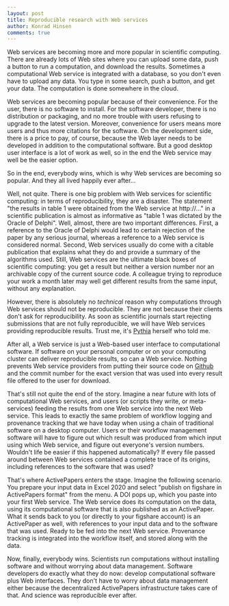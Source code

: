 ```yaml
---
layout: post
title: Reproducible research with Web services
author: Konrad Hinsen
comments: true
---
```


Web services are becoming more and more popular in scientific
computing.  There are already lots of Web sites where you can upload
some data, push a button to run a computation, and download the
results. Sometimes a computational Web service is integrated with a
database, so you don't even have to upload any data. You type in some
search, push a button, and get your data. The computation is done
somewhere in the cloud.

Web services are becoming popular because of their convenience. For
the user, there is no software to install. For the software developer,
there is no distribution or packaging, and no more trouble with users
refusing to upgrade to the latest version. Moreover, convenience for
users means more users and thus more citations for the software. On
the development side, there is a price to pay, of course, because the
Web layer needs to be developed in addition to the computational
software. But a good desktop user interface is a lot of work as well,
so in the end the Web service may well be the easier option.

So in the end, everybody wins, which is why Web services are becoming
so popular. And they all lived happily ever after...

Well, not quite. There is one big problem with Web services for
scientific computing: in terms of reproducibility, they are a
disaster. The statement "the results in table 1 were obtained from the
Web service at http://..." in a scientific publication is almost as
informative as "table 1 was dictated by the Oracle of Delphi". Well,
almost, there are two important differences. First, a reference to the
Oracle of Delphi would lead to certain rejection of the paper by any
serious journal, whereas a reference to a Web service is considered
normal.  Second, Web services usually do come with a citable
publication that explains what they do and provide a summary of the
algorithms used. Still, Web services are the ultimate black boxes of
scientific computing: you get a result but neither a version number
nor an archivable copy of the current source code. A colleague trying
to reproduce your work a month later may well get different results
from the same input, without any explanation.

However, there is absolutely no *technical* reason why computations
through Web services should not be reproducible. They are not because
their clients don't ask for reproducibility. As soon as scientific
journals start rejecting submissions that are not fully reproducible,
we will have Web services providing reproducible results. Trust me,
it's [Pythia](https://en.wikipedia.org/wiki/Pythia) herself who told
me.

After all, a Web service is just a Web-based user interface to
computational software. If software on your personal computer or on
your computing cluster can deliver reproducible results, so can a Web
service. Nothing prevents Web service providers from putting their
source code on [Github](http://github.com/) and the commit number for
the exact version that was used into every result file offered to the
user for download.

That's still not quite the end of the story. Imagine a near future
with lots of computational Web services, and users (or scripts they
write, or meta-services) feeding the results from one Web service into
the next Web service. This leads to exactly the same problem of
workflow logging and provenance tracking that we have today when using
a chain of traditional software on a desktop computer. Users or their
workflow management software will have to figure out which result was
produced from which input using which Web service, and figure out
everyone's version numbers. Wouldn't life be easier if this happened
automatically? If every file passed around between Web services
contained a complete trace of its origins, including references to the
software that was used?

That's where ActivePapers enters the stage. Imagine the following
scenario. You prepare your input data in Excel 2020 and select
"publish on figshare in ActivePapers format" from the menu. A DOI pops
up, which you paste into your first Web service. The Web service does
its computation on the data, using its computational software that is
also published as an ActivePaper. What it sends back to you (or
directly to your figshare account) is an ActivePaper as well, with
references to your input data and to the software that was used.
Ready to be fed into the next Web service. Provenance tracking is
integrated into the workflow itself, and stored along with the data.

Now, finally, everybody wins. Scientists run computations without
installing software and without worrying about data management.
Software developers do exactly what they do now: develop computational
software plus Web interfaces. They don't have to worry about data
management either because the decentralized ActivePapers infrastructure
takes care of that. And science was reproducible ever after.
